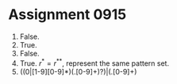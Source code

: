 # Assignment 0915

1. False. 
2. True.
3. False.
4. True. $r^* = {r^*}^*$, represent the same pattern set.
5. ((0|\[1-9][0-9]*)(.\[0-9\]+)?)|(.\[0-9\]+)

